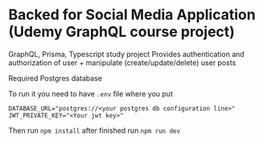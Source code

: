 # Backed for Social Media Application (Udemy GraphQL course project)
GraphQL, Prisma, Typescript study project
Provides authentication and authorization of user + manipulate (create/update/delete) user posts 

Required Postgres database

To run it you need to have `.env` file  where you put 
```
DATABASE_URL="postgres://<your postgres db configuration line>"
JWT_PRIVATE_KEY="<Your jwt key>"
```

Then run `npm install` after finished run `npm run dev`